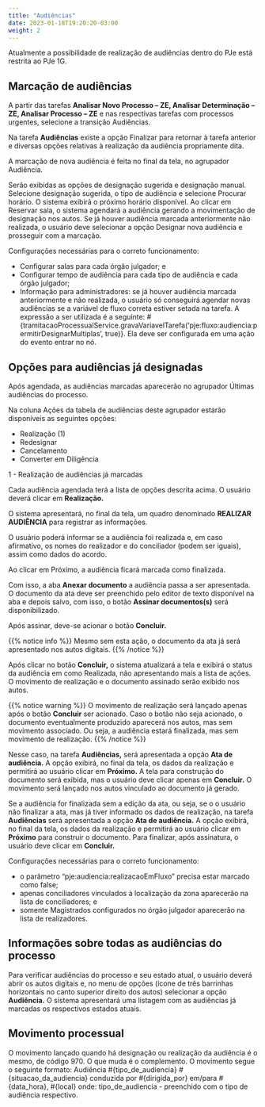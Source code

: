 ```yaml
---
title: "Audiências"
date: 2023-01-18T19:20:20-03:00
weight: 2
---
```


Atualmente a possibilidade de realização de audiências dentro do PJe está restrita ao PJe 1G.

## Marcação de audiências
A partir das tarefas **Analisar Novo Processo – ZE, Analisar Determinação – ZE, Analisar Processo – ZE** e nas respectivas tarefas com processos urgentes, selecione a transição Audiências.

Na tarefa **Audiências** existe a opção Finalizar para retornar à tarefa anterior e diversas opções relativas à realização da audiência propriamente dita.

A marcação de nova audiência é feita no final da tela, no agrupador Audiência.

Serão exibidas as opções de designação sugerida e designação manual. Selecione designação sugerida, o tipo de audiência e selecione Procurar horário. O sistema exibirá o próximo horário disponível. Ao clicar em Reservar sala, o sistema agendará a audiência gerando a movimentação de designação nos autos. Se já houver audiência marcada anteriormente não realizada, o usuário deve selecionar a opção Designar nova audiência e prosseguir com a marcação.

Configurações necessárias para o correto funcionamento: 
+ Configurar salas para cada órgão julgador; e
+ Configurar tempo de audiência para cada tipo de audiência e cada órgão julgador; 
+ Informação para administradores: se já houver audiência marcada anteriormente e não realizada, o usuário só conseguirá agendar novas audiências se a variável de fluxo correta estiver setada na tarefa. A expressão a ser utilizada é a seguinte: #{tramitacaoProcessualService.gravaVariavelTarefa(‘pje:fluxo:audiencia:permitirDesignarMultiplas’, true)}. Ela deve ser configurada em uma ação do evento entrar no nó.

## Opções para audiências já designadas
Após agendada, as audiências marcadas aparecerão no agrupador Últimas audiências do processo. 

Na coluna Ações da tabela de audiências deste agrupador estarão disponíveis as seguintes opções:
+ Realização (1)
+ Redesignar 
+ Cancelamento 
+ Converter em Diligência

1 - Realização de audiências já marcadas

Cada audiência agendada terá a lista de opções descrita acima. O usuário deverá clicar em **Realização.**

O sistema apresentará, no final da tela, um quadro denominado **REALIZAR AUDIÊNCIA** para registrar as informações.

O usuário poderá informar se a audiência foi realizada e, em caso afirmativo, os nomes do realizador e do conciliador (podem ser iguais), assim como dados do acordo. 

Ao clicar em Próximo, a audiência ficará marcada como finalizada.

Com isso, a aba **Anexar documento** a audiência passa a ser apresentada. O documento da ata deve ser preenchido pelo editor de texto disponível na aba e depois salvo, com isso, o botão **Assinar documentos(s)** será disponibilizado.

Após assinar, deve-se acionar o botão **Concluir.**

{{% notice info %}}
Mesmo sem esta ação, o documento da ata já será apresentado nos autos digitais.
{{% /notice %}}

Após clicar no botão **Concluir,** o sistema atualizará a tela e exibirá o status da audiência em como Realizada, não apresentando mais a lista de ações. O movimento de realização e o documento assinado serão exibido nos autos. 

{{% notice warning %}}
O movimento de realização será lançado apenas após o botão **Concluir** ser acionado. Caso o botão não seja acionado, o documento eventualmente produzido aparecerá nos autos, mas sem movimento associado. Ou seja, a audiência estará finalizada, mas sem movimento de realização. 
{{% /notice %}}

Nesse caso, na tarefa **Audiências,** será apresentada a opção **Ata de audiência.** A opção exibirá, no final da tela, os dados da realização e permitirá ao usuário clicar em **Próximo.** A tela para construção do documento será exibida, mas o usuário deve clicar apenas em **Concluir.** O movimento será lançado nos autos vinculado ao documento já gerado.

Se a audiência for finalizada sem a edição da ata, ou seja, se o o usuário não finalizar a ata, mas já tiver informado os dados de realização, na tarefa **Audiências** será apresentada a opção **Ata de audiência.** A opção exibirá, no final da tela, os dados da realização e permitirá ao usuário clicar em **Próximo** para construir o documento. Para finalizar, após assinatura, o usuário deve clicar em **Concluir.**

Configurações necessárias para o correto funcionamento: 
+ o parâmetro “pje:audiencia:realizacaoEmFluxo” precisa estar marcado como false;
+ apenas conciliadores vinculados à localização da zona aparecerão na lista de conciliadores; e
+ somente Magistrados configurados no órgão julgador aparecerão na lista de realizadores.

## Informações sobre todas as audiências do processo

Para verificar audiências do processo e seu estado atual, o usuário deverá abrir os autos digitais e, no menu de opções (ícone de três barrinhas horizontais no canto superior direito dos autos) selecionar a opção **Audiência.** O sistema apresentará uma listagem com as audiências já marcadas os respectivos estados atuais.

## Movimento processual
O movimento lançado quando há designação ou realização da audiência é o mesmo, de código 970. O que muda é o complemento. O movimento segue o seguinte formato: Audiência #{tipo_de_audiencia} #{situacao_da_audiencia} conduzida por #{dirigida_por} em/para #{data_hora}, #{local} onde: tipo_de_audiencia - preenchido com o tipo de audiência respectivo.
